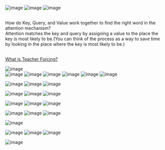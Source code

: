 
![image](https://user-images.githubusercontent.com/21165474/221467895-7b4c9c46-ebed-4998-834f-7cd82443b2fd.png)
![image](https://user-images.githubusercontent.com/21165474/222061294-36eefce8-98ef-40f3-ad74-1acbf763eaa6.png)
![image](https://user-images.githubusercontent.com/21165474/222061317-ef730efa-db71-4138-86b2-2c1cad804fb0.png)

<br>
How do Key, Query, and Value work together to find the right word in the attention mechanism?<br>
Attention matches the key and query by assigning a value to the place the key is most likely to be.(You can think of the process as a way to save time by looking in the place where the key is most likely to be.)<br>


<br>[What is Teacher Forcing?](https://towardsdatascience.com/what-is-teacher-forcing-3da6217fed1c)

![image](https://user-images.githubusercontent.com/21165474/226242753-a36199ea-dd2a-4beb-a4fb-3d859bbd53c5.png)
<br>
![image](https://user-images.githubusercontent.com/21165474/226243447-f418b3f8-dfc3-4b96-9d74-bea0bb04dadd.png)
![image](https://user-images.githubusercontent.com/21165474/226243495-1a3a38ea-f3d4-4924-8926-a5f1c9802360.png)
![image](https://user-images.githubusercontent.com/21165474/226251566-3d3c221f-1226-4f44-9b99-a7549b732ee1.png)
![image](https://user-images.githubusercontent.com/21165474/226251644-e8ed1903-ac51-4c6e-9abd-fa629d9913a5.png)
![image](https://user-images.githubusercontent.com/21165474/226251771-5f7994de-abb2-4888-a701-ceadfc95b498.png)
![image](https://user-images.githubusercontent.com/21165474/226251822-164fbcc5-1142-448c-aa19-1227fa80ca60.png)

![image](https://user-images.githubusercontent.com/21165474/228491171-a19f5418-e420-4378-b5af-d1c94f117e59.png)
![image](https://user-images.githubusercontent.com/21165474/228491637-f7dd5faf-4312-4486-a841-017540d3d06f.png)
![image](https://user-images.githubusercontent.com/21165474/228491839-e6d03b16-6d1c-4990-8caf-12f539c7ab0f.png)


![image](https://user-images.githubusercontent.com/21165474/228493011-904975ff-10a0-49db-aa2f-964ebb409699.png)
![image](https://user-images.githubusercontent.com/21165474/228493265-97e57c66-dc31-47d2-8e57-3bd8ad5d5e64.png)
![image](https://user-images.githubusercontent.com/21165474/228493431-ccbd674a-8bca-4932-9428-5743b5950c74.png)

![image](https://user-images.githubusercontent.com/21165474/228495414-e995c38d-7798-42b7-9076-84f3b2014c7d.png)
![image](https://user-images.githubusercontent.com/21165474/228495695-6bfb5cec-ec36-40ba-8c03-cd3cf32b129b.png)
![image](https://user-images.githubusercontent.com/21165474/228496386-378912e9-2f11-461c-b1cf-25c144aef7ae.png)


![image](https://user-images.githubusercontent.com/21165474/228496621-34c85d18-2737-4256-8201-897a02ccfbc1.png)
![image](https://user-images.githubusercontent.com/21165474/228496671-43daa329-d6b2-4372-b0b4-e092e88d89ea.png)
![image](https://user-images.githubusercontent.com/21165474/228496805-3dc9dbb9-7d45-488e-a465-475f4da554e3.png)


![image](https://user-images.githubusercontent.com/21165474/228497027-31bfdac7-9ad8-4154-bedb-ada622f7c361.png)




![image](https://user-images.githubusercontent.com/21165474/228497531-6e528d04-25c4-4189-90a9-c201e67d1746.png)
![image](https://user-images.githubusercontent.com/21165474/228497756-17b77615-93e4-4d11-87ea-1bd4a8b74e89.png)
![image](https://user-images.githubusercontent.com/21165474/228498006-1f53371d-96a8-4df9-99cc-a1f8e5ca1ec7.png)


![image](https://user-images.githubusercontent.com/21165474/228498108-ed7db8a1-2618-4759-9a2b-4ca762b229aa.png)


